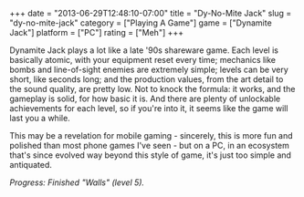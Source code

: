 +++
date = "2013-06-29T12:48:10-07:00"
title = "Dy-No-Mite Jack"
slug = "dy-no-mite-jack"
category = ["Playing A Game"]
game = ["Dynamite Jack"]
platform = ["PC"]
rating = ["Meh"]
+++

Dynamite Jack plays a lot like a late '90s shareware game.  Each level is basically atomic, with your equipment reset every time; mechanics like bombs and line-of-sight enemies are extremely simple; levels can be very short, like seconds long; and the production values, from the art detail to the sound quality, are pretty low.  Not to knock the formula: it works, and the gameplay is solid, for how basic it is.  And there are plenty of unlockable achievements for each level, so if you're into it, it seems like the game will last you a while.

This may be a revelation for mobile gaming - sincerely, this is more fun and polished than most phone games I've seen - but on a PC, in an ecosystem that's since evolved way beyond this style of game, it's just too simple and antiquated.

<i>Progress: Finished "Walls" (level 5).</i>